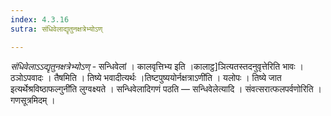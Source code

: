 ```yaml
---
index: 4.3.16
sutra: संधिवेलाद्यृतुनक्षत्रेभ्योऽण्

---
```

_संधिवेलाऽऽद्यृतुनक्षत्रेभ्योऽण्_ - सन्धिवेलां । कालवृत्तिभ्य इति ।कालाट्ठ]ञित्यतस्तदनुवृत्तेरिति भावः । ठञोऽपवादः । तैषमिति । तिष्ये भवादीत्यर्थः ।तिष्टपुष्ययोर्नक्षत्राऽणी॑ति । यलोपः । तिष्ये जात इत्यर्थेश्रविष्ठाफल्गुनी॑ति लुग्वक्ष्यते । सन्धिवेलादिगणं पठति — सन्धिवेलेत्यादि । संवत्सरात्फलपर्वणोरिति । गणसूत्रमिदम् । 